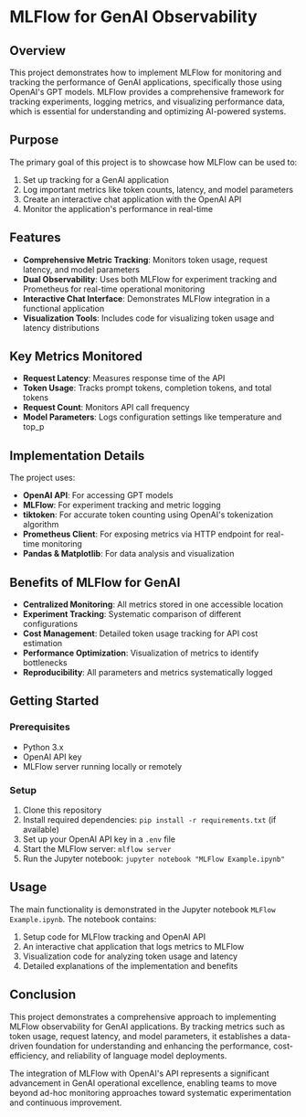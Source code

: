 # MLFlow for GenAI Observability

## Overview

This project demonstrates how to implement MLFlow for monitoring and tracking the performance of GenAI applications, specifically those using OpenAI's GPT models. MLFlow provides a comprehensive framework for tracking experiments, logging metrics, and visualizing performance data, which is essential for understanding and optimizing AI-powered systems.

## Purpose

The primary goal of this project is to showcase how MLFlow can be used to:

1. Set up tracking for a GenAI application
2. Log important metrics like token counts, latency, and model parameters
3. Create an interactive chat application with the OpenAI API
4. Monitor the application's performance in real-time

## Features

- **Comprehensive Metric Tracking**: Monitors token usage, request latency, and model parameters
- **Dual Observability**: Uses both MLFlow for experiment tracking and Prometheus for real-time operational monitoring
- **Interactive Chat Interface**: Demonstrates MLFlow integration in a functional application
- **Visualization Tools**: Includes code for visualizing token usage and latency distributions

## Key Metrics Monitored

- **Request Latency**: Measures response time of the API
- **Token Usage**: Tracks prompt tokens, completion tokens, and total tokens
- **Request Count**: Monitors API call frequency
- **Model Parameters**: Logs configuration settings like temperature and top_p

## Implementation Details

The project uses:

- **OpenAI API**: For accessing GPT models
- **MLFlow**: For experiment tracking and metric logging
- **tiktoken**: For accurate token counting using OpenAI's tokenization algorithm
- **Prometheus Client**: For exposing metrics via HTTP endpoint for real-time monitoring
- **Pandas & Matplotlib**: For data analysis and visualization

## Benefits of MLFlow for GenAI

- **Centralized Monitoring**: All metrics stored in one accessible location
- **Experiment Tracking**: Systematic comparison of different configurations
- **Cost Management**: Detailed token usage tracking for API cost estimation
- **Performance Optimization**: Visualization of metrics to identify bottlenecks
- **Reproducibility**: All parameters and metrics systematically logged

## Getting Started

### Prerequisites

- Python 3.x
- OpenAI API key
- MLFlow server running locally or remotely

### Setup

1. Clone this repository
2. Install required dependencies: `pip install -r requirements.txt` (if available)
3. Set up your OpenAI API key in a `.env` file
4. Start the MLFlow server: `mlflow server`
5. Run the Jupyter notebook: `jupyter notebook "MLFlow Example.ipynb"`

## Usage

The main functionality is demonstrated in the Jupyter notebook `MLFlow Example.ipynb`. The notebook contains:

1. Setup code for MLFlow tracking and OpenAI API
2. An interactive chat application that logs metrics to MLFlow
3. Visualization code for analyzing token usage and latency
4. Detailed explanations of the implementation and benefits

## Conclusion

This project demonstrates a comprehensive approach to implementing MLFlow observability for GenAI applications. By tracking metrics such as token usage, request latency, and model parameters, it establishes a data-driven foundation for understanding and enhancing the performance, cost-efficiency, and reliability of language model deployments.

The integration of MLFlow with OpenAI's API represents a significant advancement in GenAI operational excellence, enabling teams to move beyond ad-hoc monitoring approaches toward systematic experimentation and continuous improvement.